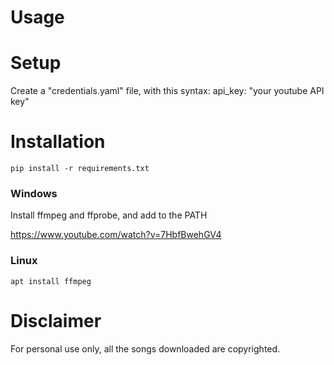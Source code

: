 # Usage

# Setup

Create a "credentials.yaml" file, with this syntax:
api_key: "your youtube API key"

# Installation
```
pip install -r requirements.txt
```
### Windows

Install ffmpeg and ffprobe, and add to the PATH

https://www.youtube.com/watch?v=7HbfBwehGV4

### Linux

```
apt install ffmpeg
```

# Disclaimer
For personal use only, all the songs downloaded are copyrighted. 
